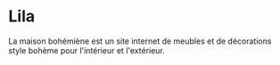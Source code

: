 # Lila
La maison bohémiène est un site internet de meubles et de décorations style bohème pour l'intérieur et l'extérieur.
